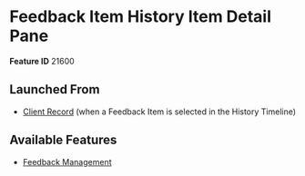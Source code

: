# Feedback Item History Item Detail Pane

**Feature ID** 21600

## Launched From

- [Client Record](Client%20Record.md) (when a Feedback Item is selected in the History Timeline)

## Available Features

- [Feedback Management](Feedback%20Management.md)







































































